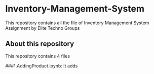 # Inventory-Management-System
This repository contains all the file of Inventory Management System Assignment by Elite Techno Groups 
## About this repository
This repository contains 4 files

 ###1.AddingProduct.ipynb: It adds

